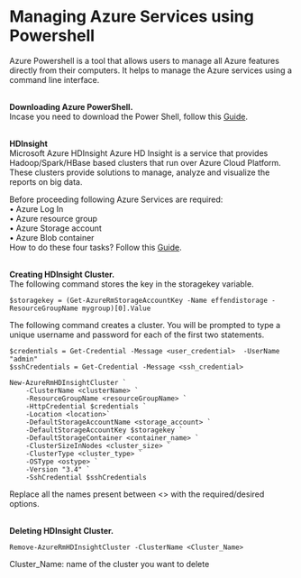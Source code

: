 <h1><b>Managing Azure Services using Powershell</b></h1>
Azure Powershell is a tool that allows users to manage all Azure features directly from their computers. It helps to manage the Azure services using a command line interface.
<br />

<br /><b>Downloading Azure PowerShell.</b><br />
Incase you need to download the Power Shell, follow this <a href="https://github.com/Azure/azure-powershell/releases/tag/v3.6.0-February2017" target="_blank">Guide</a>.


<br /><b>HDInsight</b><br /> 
Microsoft Azure HDInsight Azure HD Insight is a service that provides Hadoop/Spark/HBase based clusters that run over Azure Cloud Platform.  These clusters provide solutions to manage, analyze and visualize the reports on big data.

Before proceeding following Azure Services are required:<br /> 
•	Azure Log In<br /> 
•	Azure resource group<br /> 
•	Azure Storage account<br /> 
•	Azure Blob container<br /> 
How to do these four tasks? Follow this <a href="https://docs.microsoft.com/en-us/azure/storage/storage-powershell-guide-full#how-to-manage-azure-blobs" target="_blank">Guide</a>. 

<br /><b>Creating HDInsight Cluster.</b><br />
The following command stores the key in the storagekey variable.
```
$storagekey = (Get-AzureRmStorageAccountKey -Name effendistorage -ResourceGroupName mygroup)[0].Value
```

The following command creates a cluster. You will be prompted to type a unique username and password for each of the first two statements.
```
$credentials = Get-Credential -Message <user_credential>  -UserName "admin"
$sshCredentials = Get-Credential -Message <ssh_credential>  

New-AzureRmHDInsightCluster `
    -ClusterName <clusterName> `
    -ResourceGroupName <resourceGroupName> `
    -HttpCredential $credentials `
    -Location <location>`
    -DefaultStorageAccountName <storage_account> `
    -DefaultStorageAccountKey $storagekey `
    -DefaultStorageContainer <container_name> `
    -ClusterSizeInNodes <cluster_size> `
    -ClusterType <cluster_type> `
    -OSType <ostype> `
    -Version "3.4" `
    -SshCredential $sshCredentials
```

Replace all the names present between <> with the required/desired options.

<br /><b>Deleting HDInsight Cluster.</b><br />
```
Remove-AzureRmHDInsightCluster -ClusterName <Cluster_Name>
```
Cluster_Name: name of the cluster you want to delete
